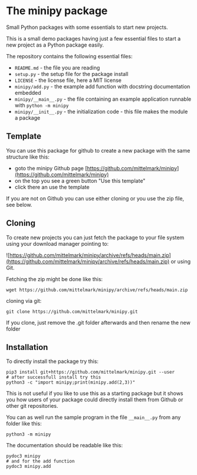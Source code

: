 # The minipy package

Small Python packages with some essentials to start new projects.

This is a small demo packages having just a few essential files to start a new project as a Python package easily.

The repository contains the following essential files:

* `README.md` - the file you are reading
* `setup.py` -  the setup file for the package install
* `LICENSE` - the license file, here a MIT license
* `minipy/add.py` - the example add function with docstring documentation embedded
* `minipy/__main__.py` - the file containing an example application runnable with `python -m minipy`
* `minipy/__init__.py` - the initialization code - this file makes the module a package

## Template

You can use this package for github to create a new package with the same structure like this:

- goto the minipy Github page [https://github.com/mittelmark/minipy](https://github.com/mittelmark/minipy)
- on the top you see a green button "Use this template"
- click there an use the template

If you are not on Github you can use either cloning or you use the zip file, see below.

## Cloning

To create new projects you can just fetch the package to your file system using your download manager pointing to:

![https://github.com/mittelmark/minipy/archive/refs/heads/main.zip](https://github.com/mittelmark/minipy/archive/refs/heads/main.zip) or using Git.

Fetching the zip might be done like this:

```
wget https://github.com/mittelmark/minipy/archive/refs/heads/main.zip
```
cloning via git:

```
git clone https://github.com/mittelmark/minipy.git
```

If you clone, just remove the .git folder afterwards and then rename the new folder
## Installation

To directly install the package try this:

```
pip3 install git+https://github.com/mittelmark/minipy.git --user
# after successfull install try this
python3 -c "import minipy;print(minipy.add(2,3))"
```

This is not useful if you like to use this as a starting package but it shows you how users of your package could directly install them from Github or other git repositories.

You can as well run the sample program in the file `__main__.py` from any folder like this:

```
python3 -m minipy
```

The documentation should be readable like this:

```
pydoc3 minipy
# and for the add function
pydoc3 minipy.add
```
